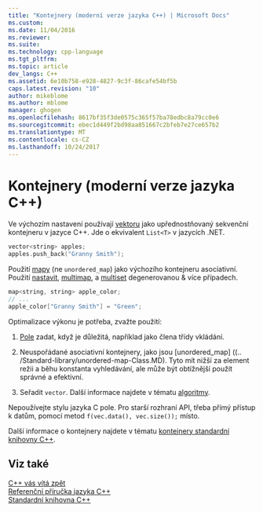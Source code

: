 ```yaml
---
title: "Kontejnery (moderní verze jazyka C++) | Microsoft Docs"
ms.custom: 
ms.date: 11/04/2016
ms.reviewer: 
ms.suite: 
ms.technology: cpp-language
ms.tgt_pltfrm: 
ms.topic: article
dev_langs: C++
ms.assetid: 6e10b758-e928-4827-9c3f-86cafe54bf5b
caps.latest.revision: "10"
author: mikeblome
ms.author: mblome
manager: ghogen
ms.openlocfilehash: 8617bf35f3de0575c365f57ba78edbc8a79cc0e6
ms.sourcegitcommit: ebec1d449f2bd98aa851667c2bfeb7e27ce657b2
ms.translationtype: MT
ms.contentlocale: cs-CZ
ms.lasthandoff: 10/24/2017
---
```

# <a name="containers-modern-c"></a>Kontejnery (moderní verze jazyka C++)  
  
Ve výchozím nastavení používají [vektoru](../standard-library/vector-class.md) jako upřednostňovaný sekvenční kontejneru v jazyce C++. Jde o ekvivalent `List<T>` v jazycích .NET.  
  
```cpp  
vector<string> apples;  
apples.push_back("Granny Smith");  
```  
  
Použití [mapy](../standard-library/map-class.md) (ne `unordered_map`) jako výchozího kontejneru asociativní. Použití [nastavit](../standard-library/set-class.md), [multimap](../standard-library/multimap-class.md), a [multiset](../standard-library/multiset-class.md) degenerovanou & více případech.  
  
```cpp  
map<string, string> apple_color;  
// ...  
apple_color["Granny Smith"] = "Green";  
```  
  
Optimalizace výkonu je potřeba, zvažte použití:  
  
1.  [Pole](../standard-library/array-class-stl.md) zadat, když je důležitá, například jako člena třídy vkládání.  
  
2.  Neuspořádané asociativní kontejnery, jako jsou [unordered_map] ((.. /Standard-library/unordered-map-Class.MD). Tyto mít nižší za element režii a běhu konstanta vyhledávání, ale může být obtížnější použít správné a efektivní.  
  
3.  Seřadit `vector`. Další informace najdete v tématu [algoritmy](../cpp/algorithms-modern-cpp.md).  
  
Nepoužívejte stylu jazyka C pole. Pro starší rozhraní API, třeba přímý přístup k datům, pomocí metod `f(vec.data(), vec.size());` místo.  
  
Další informace o kontejnery najdete v tématu [kontejnery standardní knihovny C++](../standard-library/stl-containers.md).  
  
## <a name="see-also"></a>Viz také  
 [C++ vás vítá zpět](../cpp/welcome-back-to-cpp-modern-cpp.md)   
 [Referenční příručka jazyka C++](../cpp/cpp-language-reference.md)   
 [Standardní knihovna C++](../standard-library/cpp-standard-library-reference.md)
